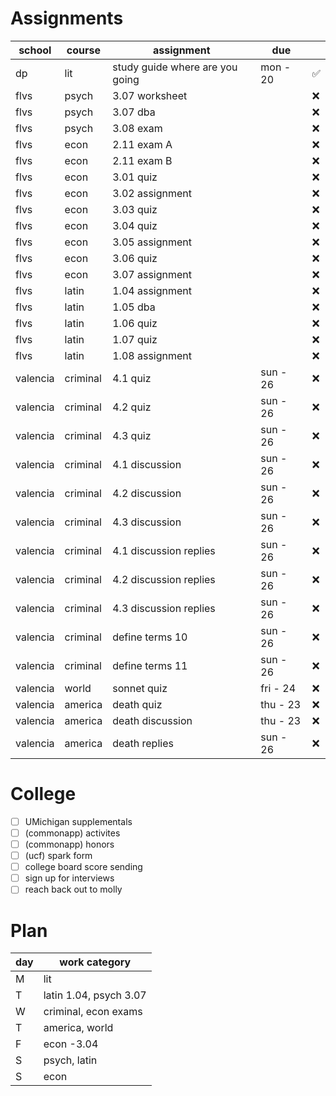 # Assignments 
| school   | course   | assignment                      | due      |    |
|----------|----------|---------------------------------|----------|----|
| dp       | lit      | study guide where are you going | mon - 20 | ✅ |
| flvs     | psych    | 3.07 worksheet                  |          | ❌ |
| flvs     | psych    | 3.07 dba                        |          | ❌ |
| flvs     | psych    | 3.08 exam                       |          | ❌ |
| flvs     | econ     | 2.11 exam A                     |          | ❌ |
| flvs     | econ     | 2.11 exam B                     |          | ❌ |
| flvs     | econ     | 3.01 quiz                       |          | ❌ |
| flvs     | econ     | 3.02 assignment                 |          | ❌ |
| flvs     | econ     | 3.03 quiz                       |          | ❌ |
| flvs     | econ     | 3.04 quiz                       |          | ❌ |
| flvs     | econ     | 3.05 assignment                 |          | ❌ |
| flvs     | econ     | 3.06 quiz                       |          | ❌ |
| flvs     | econ     | 3.07 assignment                 |          | ❌ |
| flvs     | latin    | 1.04 assignment                 |          | ❌ |
| flvs     | latin    | 1.05 dba                        |          | ❌ |
| flvs     | latin    | 1.06 quiz                       |          | ❌ |
| flvs     | latin    | 1.07 quiz                       |          | ❌ |
| flvs     | latin    | 1.08 assignment                 |          | ❌ |
| valencia | criminal | 4.1 quiz                        | sun - 26 | ❌ |
| valencia | criminal | 4.2 quiz                        | sun - 26 | ❌ |
| valencia | criminal | 4.3 quiz                        | sun - 26 | ❌ |
| valencia | criminal | 4.1 discussion                  | sun - 26 | ❌ |
| valencia | criminal | 4.2 discussion                  | sun - 26 | ❌ |
| valencia | criminal | 4.3 discussion                  | sun - 26 | ❌ |
| valencia | criminal | 4.1 discussion replies          | sun - 26 | ❌ |
| valencia | criminal | 4.2 discussion replies          | sun - 26 | ❌ |
| valencia | criminal | 4.3 discussion replies          | sun - 26 | ❌ |
| valencia | criminal | define terms 10                 | sun - 26 | ❌ |
| valencia | criminal | define terms 11                 | sun - 26 | ❌ |
| valencia | world    | sonnet quiz                     | fri - 24 | ❌ |
| valencia | america  | death quiz                      | thu - 23 | ❌ |
| valencia | america  | death discussion                | thu - 23 | ❌ |
| valencia | america  | death replies                   | sun - 26 | ❌ |

# College 
* [ ] UMichigan supplementals
* [ ] (commonapp) activites
* [ ] (commonapp) honors
* [ ] (ucf) spark form
* [ ] college board score sending
* [ ] sign up for interviews
* [ ] reach back out to molly

# Plan 
| day | work category          |
|-----|------------------------|
| M   | lit                    |
| T   | latin 1.04, psych 3.07 |
| W   | criminal, econ exams   |
| T   | america, world         |
| F   | econ -3.04             |
| S   | psych, latin           |
| S   | econ                   |
